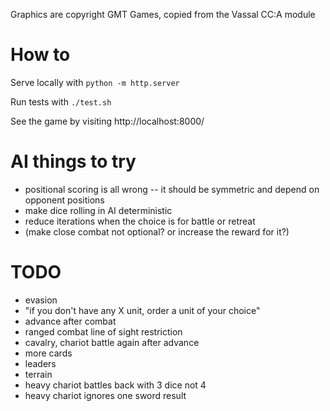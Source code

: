 
Graphics are copyright GMT Games, copied from the Vassal CC:A module

# How to

Serve locally with `python -m http.server`

Run tests with `./test.sh`

See the game by visiting http://localhost:8000/


# AI things to try

- positional scoring is all wrong -- it should be symmetric and depend on opponent positions
- make dice rolling in AI deterministic
- reduce iterations when the choice is for battle or retreat
- (make close combat not optional?  or increase the reward for it?)

# TODO


- evasion
- "if you don't have any X unit, order a unit of your choice"
- advance after combat
- ranged combat line of sight restriction
- cavalry, chariot battle again after advance
- more cards
- leaders
- terrain
- heavy chariot battles back with 3 dice not 4
- heavy chariot ignores one sword result


